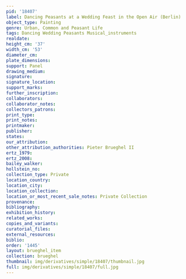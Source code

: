 ```yaml
---
pid: '18407'
label: Dancing Peasants at a Wedding Feast in the Open Air (Berlin)
object_type: Painting
genre: Urban, Common and Peasant Life
tags: Dancing Wedding Peasants Musical_instruments
realdate: 
height_cm: '37'
width_cm: '53'
diameter_cm: 
plate_dimensions: 
support: Panel
drawing_medium: 
signature: 
signature_location: 
support_marks: 
further_inscription: 
collaborators: 
collaborator_notes: 
collectors_patrons: 
print_type: 
print_notes: 
printmaker: 
publisher: 
states: 
our_attribution: 
other_attribution_authorities: Pieter Brueghel II
ertz_1979: 
ertz_2008: 
bailey_walker: 
hollstein_no: 
collection_type: Private
location_country: 
location_city: 
location_collection: 
location_or_most_recent_sale_notes: Private Collection
provenance: 
bibliography: 
exhibition_history: 
related_works: 
copies_and_variants: 
curatorial_files: 
external_resources: 
biblio: 
order: '1445'
layout: brueghel_item
collection: brueghel
thumbnail: img/derivatives/simple/18407/thumbnail.jpg
full: img/derivatives/simple/18407/full.jpg
---
```

